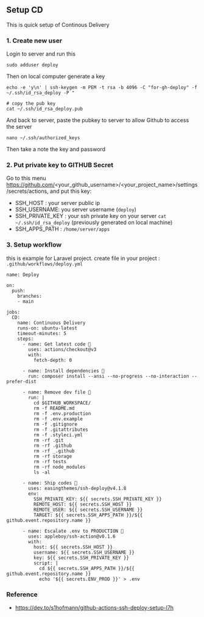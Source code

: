 ## Setup CD
This is quick setup of Continous Delivery


### 1. Create new user
Login to server and run this
```
sudo adduser deploy
```
Then on local computer generate a key 
```
echo -e 'y\n' | ssh-keygen -m PEM -t rsa -b 4096 -C "for-gh-deploy" -f ~/.ssh/id_rsa_deploy -P "

# copy the pub key
cat ~/.ssh/id_rsa_deploy.pub
```
And back to server, paste the pubkey to server to allow Github to access the server
```
nano ~/.ssh/authorized_keys
```
Then take a note the key and password

### 2. Put private key to GITHUB Secret 
Go to this menu https://github.com/<your_github_username>/<your_project_name>/settings/secrets/actions, and put this key:
- SSH_HOST : your server public ip 
- SSH_USERNAME: you server username (`deploy`)
- SSH_PRIVATE_KEY : your ssh private key on your server `cat ~/.ssh/id_rsa_deploy` (previously generated on local machine)
- SSH_APPS_PATH : `/home/server/apps`

### 3. Setup workflow
this is example for Laravel project.
create file in your project : `.github/workflows/deploy.yml`
```
name: Deploy

on:
  push:
    branches:
    - main

jobs:
  CD:
    name: Continuous Delivery
    runs-on: ubuntu-latest
    timeout-minutes: 5
    steps:
      - name: Get latest code 🚚
        uses: actions/checkout@v3
        with:
          fetch-depth: 0

      - name: Install dependencies 📡
        run: composer install --ansi --no-progress --no-interaction --prefer-dist

      - name: Remove dev file 🚮
        run: |
          cd $GITHUB_WORKSPACE/
          rm -f README.md
          rm -f .env.production
          rm -f .env.example
          rm -f .gitignore
          rm -f .gitattributes
          rm -f .styleci.yml
          rm -rf .git
          rm -rf .github
          rm -rf _.github
          rm -rf storage
          rm -rf tests
          rm -rf node_modules
          ls -al 

      - name: Ship codes 🚢
        uses: easingthemes/ssh-deploy@v4.1.8
        env:
          SSH_PRIVATE_KEY: ${{ secrets.SSH_PRIVATE_KEY }}
          REMOTE_HOST: ${{ secrets.SSH_HOST }}
          REMOTE_USER: ${{ secrets.SSH_USERNAME }}
          TARGET: ${{ secrets.SSH_APPS_PATH }}/${{ github.event.repository.name }}

      - name: Escalate .env to PRODUCTION 👑
        uses: appleboy/ssh-action@v0.1.6
        with:
          host: ${{ secrets.SSH_HOST }}
          username: ${{ secrets.SSH_USERNAME }}
          key: ${{ secrets.SSH_PRIVATE_KEY }}
          script: |
            cd ${{ secrets.SSH_APPS_PATH }}/${{ github.event.repository.name }}
            echo '${{ secrets.ENV_PROD }}' > .env

```


### Reference
- https://dev.to/s1hofmann/github-actions-ssh-deploy-setup-l7h
